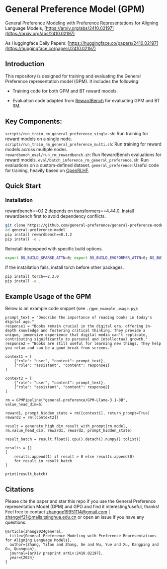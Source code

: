 # General Preference Model (GPM)

General Preference Modeling with Preference Representations for Aligning Language Models, [https://arxiv.org/abs/2410.02197](https://arxiv.org/abs/2410.02197)

As Huggingface Daily Papers: [https://huggingface.co/papers/2410.02197](https://huggingface.co/papers/2410.02197)

## Introduction

This repository is designed for training and evaluating the General Preference representation model (GPM). It includes the following:

* Training code for both GPM and BT reward models.

* Evaluation code adapted from [RewardBench](https://github.com/allenai/reward-bench) for evaluating GPM and BT RM.

## Key Components:

`scripts/run_train_rm_general_preference_single.sh`: Run training for reward models on a single node. `scripts/run_train_rm_general_preference_multi.sh`: Run training for reward models across multiple nodes.  
`rewardbench_eval/run_rm_rewardbench.sh`: Run RewardBench evaluations for reward models.
`eval/batch_inference_rm_general_preference.sh`: Run evaluations on a custom-defined dataset.
`general_preference`: Useful code for training, heavily based on [OpenRLHF](https://github.com/OpenRLHF/OpenRLHF).

## Quick Start
### Installation
rewardbench==0.1.2 depends on transformers==4.44.0. Install rewardbench first to avoid dependency conflicts. 
```bash
git clone https://github.com/general-preference/general-preference-model
cd general-preference-model
pip install rewardbench==0.1.2
pip install -e .
```
Reinstall deepspeed with specific build options. 
```bash
export DS_BUILD_SPARSE_ATTN=0; export DS_BUILD_EVOFORMER_ATTN=0; DS_BUILD_OPS=1 pip install deepspeed==0.13.5 --no-cache --force-reinstall
```
If the installation fails, install torch before other packages.
```bash
pip install torch==2.3.0
pip install -e .
```

## Example Usage of the GPM

Below is an example code snippet (see `./gpm_example_usage.py`):

```
prompt_text = "Describe the importance of reading books in today's digital age."
response1 = "Books remain crucial in the digital era, offering in-depth knowledge and fostering critical thinking. They provide a unique, immersive experience that digital media can't replicate, contributing significantly to personal and intellectual growth."
response2 = "Books are still useful for learning new things. They help you relax and can be a good break from screens."

context1 = [
    {"role": "user", "content": prompt_text},
    {"role": "assistant", "content": response1}
]

context2 = [
    {"role": "user", "content": prompt_text},
    {"role": "assistant", "content": response2}
]

rm = GPMPipeline("general-preference/GPM-Llama-3.1-8B", value_head_dim=6)

reward1, prompt_hidden_state = rm([context1], return_prompt=True)
reward2 = rm([context2])

result = generate_high_dim_result_with_prompt(rm.model, rm.value_head_dim, reward1, reward2, prompt_hidden_state)

result_batch = result.float().cpu().detach().numpy().tolist()

results = []
[
    results.append(1) if result > 0 else results.append(0)
    for result in result_batch
]

print(result_batch)
```

## Citations

Please cite the paper and star this repo if you use the General Preference representation Model (GPM) and GPO and find it interesting/useful, thanks! Feel free to contact zhangge19951114@gmail.com | zhangyif21@mails.tsinghua.edu.cn or open an issue if you have any questions.

```
@article{zhang2024general,
  title={General Preference Modeling with Preference Representations for Aligning Language Models},
  author={Zhang, Yifan and Zhang, Ge and Wu, Yue and Xu, Kangping and Gu, Quanquan},
  journal={arXiv preprint arXiv:2410.02197},
  year={2024}
}
```
